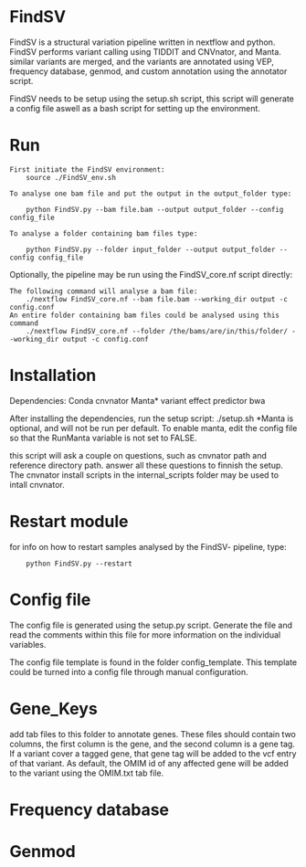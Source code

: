FindSV
===========
FindSV is a structural variation pipeline written in nextflow and python. FindSV performs variant calling using TIDDIT and CNVnator, and Manta.
similar variants are merged, and the variants are annotated using VEP, frequency database, genmod, and custom annotation using the annotator script.

FindSV needs to be setup using the setup.sh script, this script will generate a config file aswell as a bash script for setting up the environment.

Run
===

    First initiate the FindSV environment:
        source ./FindSV_env.sh
        
    To analyse one bam file and put the output in the output_folder type:

        python FindSV.py --bam file.bam --output output_folder --config config_file

    To analyse a folder containing bam files type:

        python FindSV.py --folder input_folder --output output_folder --config config_file

Optionally, the pipeline may be run using the FindSV_core.nf script directly:
	
	The following command will analyse a bam file:
		./nextflow FindSV_core.nf --bam file.bam --working_dir output -c config.conf
	An entire folder containing bam files could be analysed using this command
		./nextflow FindSV_core.nf --folder /the/bams/are/in/this/folder/ --working_dir output -c config.conf
	
		
Installation
============
Dependencies:
    Conda
    cnvnator
    Manta*
    variant effect predictor
    bwa
   
After installing the dependencies, run the setup script:
    ./setup.sh
*Manta is optional, and will not be run per default. To enable manta, edit the config file so that the RunManta variable is not set to FALSE.
 
this script will ask a couple on questions, such as cnvnator path and reference directory path. answer all these questions to finnish the setup.
The cnvnator install scripts in the internal_scripts folder may be used to intall cnvnator.

Restart module
============
for info on how to restart samples analysed by the FindSV- pipeline, type:

        python FindSV.py --restart

Config file
=========
The config file is generated using the setup.py script. Generate the file and read the comments within 
this file for more information on the individual variables.

The config file template is found in the folder config_template. This template could be turned into a config file through manual configuration.

Gene_Keys
==========

add tab files to this folder to annotate genes.
These files should contain two columns, the first column is the gene, and the second column is a gene tag.
If a variant cover a tagged gene, that gene tag will be added to the vcf entry of that variant. As default, the OMIM id of any
affected gene will be added to the variant using the OMIM.txt tab file.

Frequency database
==========

Genmod
========

